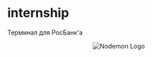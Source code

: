# internship
<p>Терминал для РосБанк'a</p>
<p align="center">
  <img src="https://raw.githubusercontent.com/patison5/internship/master/Rosbank.gif" alt="Nodemon Logo">
</p>
